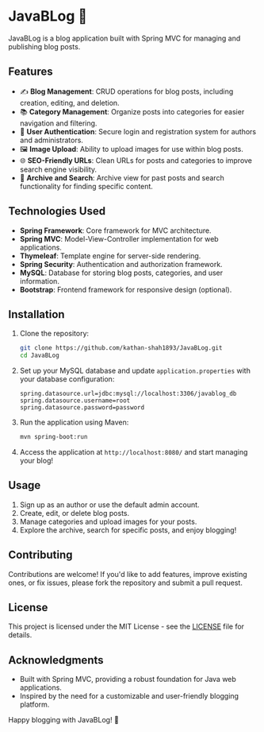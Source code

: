 # JavaBLog 📝

JavaBLog is a blog application built with Spring MVC for managing and publishing blog posts.

## Features

- ✍️ **Blog Management**: CRUD operations for blog posts, including creation, editing, and deletion.
- 📚 **Category Management**: Organize posts into categories for easier navigation and filtering.
- 🔐 **User Authentication**: Secure login and registration system for authors and administrators.
- 🖼️ **Image Upload**: Ability to upload images for use within blog posts.
- 🌐 **SEO-Friendly URLs**: Clean URLs for posts and categories to improve search engine visibility.
- 📅 **Archive and Search**: Archive view for past posts and search functionality for finding specific content.

## Technologies Used

- **Spring Framework**: Core framework for MVC architecture.
- **Spring MVC**: Model-View-Controller implementation for web applications.
- **Thymeleaf**: Template engine for server-side rendering.
- **Spring Security**: Authentication and authorization framework.
- **MySQL**: Database for storing blog posts, categories, and user information.
- **Bootstrap**: Frontend framework for responsive design (optional).

## Installation

1. Clone the repository:

   ```bash
   git clone https://github.com/kathan-shah1893/JavaBLog.git
   cd JavaBLog
   ```

2. Set up your MySQL database and update `application.properties` with your database configuration:

   ```properties
   spring.datasource.url=jdbc:mysql://localhost:3306/javablog_db
   spring.datasource.username=root
   spring.datasource.password=password
   ```

3. Run the application using Maven:

   ```bash
   mvn spring-boot:run
   ```

4. Access the application at `http://localhost:8080/` and start managing your blog!

## Usage

1. Sign up as an author or use the default admin account.
2. Create, edit, or delete blog posts.
3. Manage categories and upload images for your posts.
4. Explore the archive, search for specific posts, and enjoy blogging!

## Contributing

Contributions are welcome! If you'd like to add features, improve existing ones, or fix issues, please fork the repository and submit a pull request.

## License

This project is licensed under the MIT License - see the [LICENSE](LICENSE) file for details.

## Acknowledgments

- Built with Spring MVC, providing a robust foundation for Java web applications.
- Inspired by the need for a customizable and user-friendly blogging platform.


 Happy blogging with JavaBLog! 🚀
